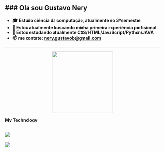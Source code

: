 <b>### Olá sou Gustavo Nery<b>
-----------------------------------------------------------------------------------------------------------------------------------------------
- 🎓 Estudo ciência da computação, atualmente no 3ºsemestre
- 🔭 Estou atualmente buscando minha primeira experiência profisional
- 🌱 Estou estudando atualmente <b>CSS/HTML/JavaScript/Python/JAVA<b>
- 📫 me contate: nery.gustavob@gmail.com
-----------------------------------------------------------------------------------------------------------------------------------------------

<div align="center">
  <a href="https://github.com/1JlNery">
  <img height="200em" src="https://github-readme-stats.vercel.app/api/top-langs/?username=1JlNery&layout=compact&langs_count=7&theme=dra" />
</div>


<b> My Technology<b>
<div style="display: inline_block"><br>
<img src="https://skillicons.dev/icons?i=js,html,css,java,py&theme=dark https://skillicons.dev"/> 
</div>
<br>
<div>
  <a href="malito:nery.gustavob@gmail.com">
    <img src="https://skillicons.dev/icons?i=gmail&theme=dark  https://skillicons.dev" />
  </a>
</div>

